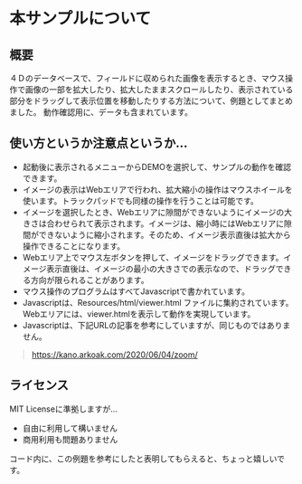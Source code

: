 # 本サンプルについて

## 概要

４Ｄのデータベースで、フィールドに収められた画像を表示するとき、マウス操作で画像の一部を拡大したり、拡大したままスクロールしたり、表示されている部分をドラッグして表示位置を移動したりする方法について、例題としてまとめました。
動作確認用に、データも含まれています。

## 使い方というか注意点というか…

+ 起動後に表示されるメニューからDEMOを選択して、サンプルの動作を確認できます。
+ イメージの表示はWebエリアで行われ、拡大縮小の操作はマウスホイールを使います。トラックパッドでも同様の操作を行うことは可能です。
+ イメージを選択したとき、Webエリアに隙間ができないようにイメージの大きさは合わせられて表示されます。イメージは、縮小時にはWebエリアに隙間ができないように縮小されます。そのため、イメージ表示直後は拡大から操作できることになります。
+  Webエリア上でマウス左ボタンを押して、イメージをドラッグできます。イメージ表示直後は、イメージの最小の大きさでの表示なので、ドラッグできる方向が限られることがあります。
+ マウス操作のプログラムはすべてJavascriptで書かれています。
+ Javascriptは、Resources/html/viewer.html ファイルに集約されています。Webエリアには、viewer.htmlを表示して動作を実現しています。
+  Javascriptは、下記URLの記事を参考にしていますが、同じものではありません。
> https://kano.arkoak.com/2020/06/04/zoom/

## ライセンス

MIT Licenseに準拠しますが…

+ 自由に利用して構いません
+ 商用利用も問題ありません

コード内に、この例題を参考にしたと表明してもらえると、ちょっと嬉しいです。

